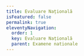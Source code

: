 ```yaml
---
title: Evaluare Națională
isFeatured: false
permalink: true
eleventyNavigation:
  order: 1
  key: Evaluare Națională
  parent: Examene nationale
---
```

